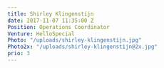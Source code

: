```yaml
---
title: Shirley Klingenstijn
date: 2017-11-07 11:35:00 Z
Position: Operations Coordinator
Venture: HelloSpecial
Photo: "/uploads/shirley-klingenstijn.jpg"
Photo2x: "/uploads/shirley-klingenstijn@2x.jpg"
prio: 3
---
```


